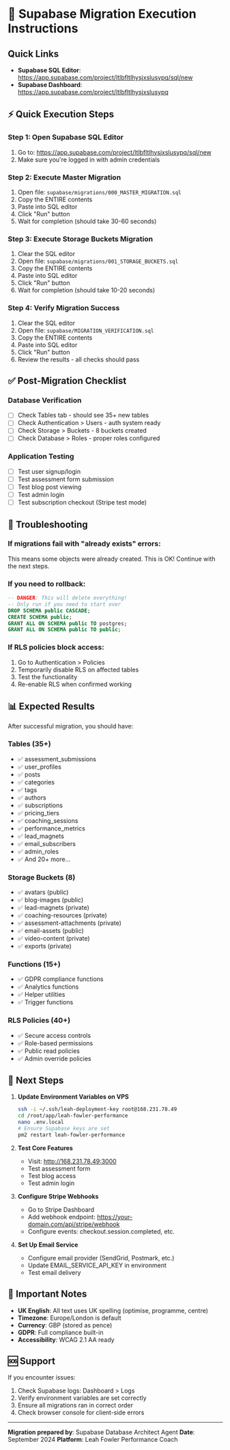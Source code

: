 # 🚀 Supabase Migration Execution Instructions

## Quick Links
- **Supabase SQL Editor**: https://app.supabase.com/project/ltlbfltlhysjxslusypq/sql/new
- **Supabase Dashboard**: https://app.supabase.com/project/ltlbfltlhysjxslusypq

## ⚡ Quick Execution Steps

### Step 1: Open Supabase SQL Editor
1. Go to: https://app.supabase.com/project/ltlbfltlhysjxslusypq/sql/new
2. Make sure you're logged in with admin credentials

### Step 2: Execute Master Migration
1. Open file: `supabase/migrations/000_MASTER_MIGRATION.sql`
2. Copy the ENTIRE contents
3. Paste into SQL editor
4. Click "Run" button
5. Wait for completion (should take 30-60 seconds)

### Step 3: Execute Storage Buckets Migration
1. Clear the SQL editor
2. Open file: `supabase/migrations/001_STORAGE_BUCKETS.sql`
3. Copy the ENTIRE contents
4. Paste into SQL editor
5. Click "Run" button
6. Wait for completion (should take 10-20 seconds)

### Step 4: Verify Migration Success
1. Clear the SQL editor
2. Open file: `supabase/MIGRATION_VERIFICATION.sql`
3. Copy the ENTIRE contents
4. Paste into SQL editor
5. Click "Run" button
6. Review the results - all checks should pass

## ✅ Post-Migration Checklist

### Database Verification
- [ ] Check Tables tab - should see 35+ new tables
- [ ] Check Authentication > Users - auth system ready
- [ ] Check Storage > Buckets - 8 buckets created
- [ ] Check Database > Roles - proper roles configured

### Application Testing
- [ ] Test user signup/login
- [ ] Test assessment form submission
- [ ] Test blog post viewing
- [ ] Test admin login
- [ ] Test subscription checkout (Stripe test mode)

## 🚨 Troubleshooting

### If migrations fail with "already exists" errors:
This means some objects were already created. This is OK! Continue with the next steps.

### If you need to rollback:
```sql
-- DANGER: This will delete everything!
-- Only run if you need to start over
DROP SCHEMA public CASCADE;
CREATE SCHEMA public;
GRANT ALL ON SCHEMA public TO postgres;
GRANT ALL ON SCHEMA public TO public;
```

### If RLS policies block access:
1. Go to Authentication > Policies
2. Temporarily disable RLS on affected tables
3. Test the functionality
4. Re-enable RLS when confirmed working

## 📊 Expected Results

After successful migration, you should have:

### Tables (35+)
- ✅ assessment_submissions
- ✅ user_profiles
- ✅ posts
- ✅ categories
- ✅ tags
- ✅ authors
- ✅ subscriptions
- ✅ pricing_tiers
- ✅ coaching_sessions
- ✅ performance_metrics
- ✅ lead_magnets
- ✅ email_subscribers
- ✅ admin_roles
- ✅ And 20+ more...

### Storage Buckets (8)
- ✅ avatars (public)
- ✅ blog-images (public)
- ✅ lead-magnets (private)
- ✅ coaching-resources (private)
- ✅ assessment-attachments (private)
- ✅ email-assets (public)
- ✅ video-content (private)
- ✅ exports (private)

### Functions (15+)
- ✅ GDPR compliance functions
- ✅ Analytics functions
- ✅ Helper utilities
- ✅ Trigger functions

### RLS Policies (40+)
- ✅ Secure access controls
- ✅ Role-based permissions
- ✅ Public read policies
- ✅ Admin override policies

## 🎯 Next Steps

1. **Update Environment Variables on VPS**
   ```bash
   ssh -i ~/.ssh/leah-deployment-key root@168.231.78.49
   cd /root/app/leah-fowler-performance
   nano .env.local
   # Ensure Supabase keys are set
   pm2 restart leah-fowler-performance
   ```

2. **Test Core Features**
   - Visit: http://168.231.78.49:3000
   - Test assessment form
   - Test blog access
   - Test admin login

3. **Configure Stripe Webhooks**
   - Go to Stripe Dashboard
   - Add webhook endpoint: https://your-domain.com/api/stripe/webhook
   - Configure events: checkout.session.completed, etc.

4. **Set Up Email Service**
   - Configure email provider (SendGrid, Postmark, etc.)
   - Update EMAIL_SERVICE_API_KEY in environment
   - Test email delivery

## 📝 Important Notes

- **UK English**: All text uses UK spelling (optimise, programme, centre)
- **Timezone**: Europe/London is default
- **Currency**: GBP (stored as pence)
- **GDPR**: Full compliance built-in
- **Accessibility**: WCAG 2.1 AA ready

## 🆘 Support

If you encounter issues:
1. Check Supabase logs: Dashboard > Logs
2. Verify environment variables are set correctly
3. Ensure all migrations ran in correct order
4. Check browser console for client-side errors

---

**Migration prepared by**: Supabase Database Architect Agent
**Date**: September 2024
**Platform**: Leah Fowler Performance Coach